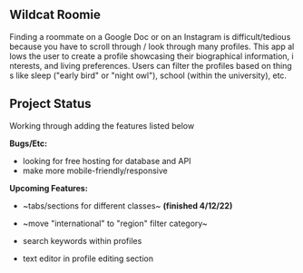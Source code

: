 ## Wildcat Roomie

Finding a roommate on a Google Doc or on an Instagram is difficult/tedious because you have to scroll through / look through many profiles. This app allows the user to create a profile showcasing their biographical information, interests, and living preferences. Users can filter the profiles based on things like sleep ("early bird" or "night owl"), school (within the university), etc.

## Project Status 
Working through adding the features listed below

**Bugs/Etc:**
- looking for free hosting for database and API
- make more mobile-friendly/responsive

**Upcoming Features:**

- ~tabs/sections for different classes~ **(finished 4/12/22)**

- ~move "international" to "region" filter category~

- search keywords within profiles

- text editor in profile editing section



